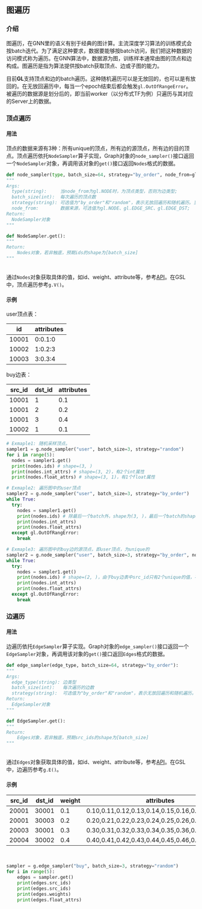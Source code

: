 ## 图遍历

<a name="pLeth"></a>
### 介绍
图遍历，在GNN里的语义有别于经典的图计算。主流深度学习算法的训练模式会按batch迭代。为了满足这种要求，数据要能够按batch访问，我们把这种数据的访问模式称为遍历。在GNN算法中，数据源为图，训练样本通常由图的顶点和边构成。图遍历是指为算法提供按batch获取顶点、边或子图的能力。

目前**GL**支持顶点和边的batch遍历。这种随机遍历可以是无放回的，也可以是有放回的。在无放回遍历中，每当一个epoch结束后都会触发`gl.OutOfRangeError`。被遍历的数据源是划分后的，即当前worker（以分布式TF为例）只遍历与其对应的Server上的数据。

<a name="Fj1gp"></a>
### 顶点遍历
<a name="HEDng"></a>
#### 用法
顶点的数据来源有3种：所有unique的顶点，所有边的源顶点，所有边的目的顶点。顶点遍历依托`NodeSampler`算子实现，Graph对象的`node_sampler()`接口返回一个`NodeSampler`对象，再调用该对象的`get()`接口返回`Nodes`格式的数据。

```python
def node_sampler(type, batch_size=64, strategy="by_order", node_from=gl.NODE):
"""
Args:
  type(string):     当node_from为gl.NODE时，为顶点类型，否则为边类型;
  batch_size(int):  每次遍历的顶点数
  strategy(string): 可选值为"by_order"和"random"，表示无放回遍历和随机遍历。当为"by_order"时，若触底后不足batch_size，则返回实际数量，若实际数量为0，则触发gl.OutOfRangeError
  node_from:        数据来源，可选值为gl.NODE、gl.EDGE_SRC、gl.EDGE_DST;
Return:
  NodeSampler对象
"""
```


```python
def NodeSampler.get():
"""
Return:
    Nodes对象，若非触底，预期ids的shape为[batch_size]
"""
```

<br />通过`Nodes`对象获取具体的值，如id、weight、attribute等，参考[API](graph_query.md)。在GSL中，顶点遍历参考`g.V()`。<br />

<a name="aNB50"></a>
#### 示例

user顶点表：<br />

| id | attributes |
| --- | --- |
| 10001 | 0:0.1:0 |
| 10002 | 1:0.2:3 |
| 10003 | 3:0.3:4 |


buy边表：<br />

| src_id | dst_id  | attributes |
| --- | --- | --- |
| 10001 | 1 | 0.1 |
| 10001 | 2 | 0.2 |
| 10001 | 3 | 0.4 |
| 10002 | 1 | 0.1 |


```python
# Exmaple1: 随机采样顶点。
sampler1 = g.node_sampler("user", batch_size=3, strategy="random")
for i in range(5):
  nodes = sampler1.get()
  print(nodes.ids) # shape=(3, )
  print(nodes.int_attrs) # shape=(3, 2)，有2个int属性
  print(nodes.float_attrs) # shape=(3, 1)，有1个float属性

# Exmaple2: 遍历图中的user顶点
sampler2 = g.node_sampler("user", batch_size=3, strategy="by_order")
while True:
  try:
    nodes = sampler1.get()
    print(nodes.ids) # 除最后一个batch外，shape为(3, )，最后一个batch的shape为剩余的id数
    print(nodes.int_attrs)
    print(nodes.float_attrs)
  except gl.OutOfRangError:
    break

# Exmaple3: 遍历图中的buy边的源顶点，即user顶点，为unique的
sampler2 = g.node_sampler("user", batch_size=3, strategy="by_order", node_from=gl.EDGE_SRC)
while True:
  try:
    nodes = sampler1.get()
    print(nodes.ids) # shape=(2, )，由于buy边表中src_id只有2个unique的值，不满batch_size 3，因此这个循环只进行了一次
    print(nodes.int_attrs)
    print(nodes.float_attrs)
  except gl.OutOfRangError:
    break
```


<a name="8lRI5"></a>
### 边遍历
<a name="EWBuj"></a>
#### 用法
边遍历依托`EdgeSampler`算子实现。Graph对象的`edge_sampler()`接口返回一个`EdgeSampler`对象，再调用该对象的`get()`接口返回`Edges`格式的数据。

```python
def edge_sampler(edge_type, batch_size=64, strategy="by_order"):
"""
Args:
  edge_type(string): 边类型
  batch_size(int):   每次遍历的边数
  strategy(string):  可选值为"by_order"和"random"，表示无放回遍历和随机遍历。当为"by_order"时，若触底后不足batch_size，则返回实际数量，若实际数量为0，则触发gl.OutOfRangeError
Return:
  EdgeSampler对象
"""
```

```python
def EdgeSampler.get():
"""
Return:
    Edges对象，若非触底，预期src_ids的shape为[batch_size]
"""
```

<br />通过`Edges`对象获取具体的值，如id、weight、attribute等，参考[API](graph_query.md#FPU74)。在GSL中，边遍历参考`g.E()`。<br />

<a name="RVPmZ"></a>
#### 示例<br />

| src_id | dst_id | weight | attributes |
| --- | --- | --- | --- |
| 20001 | 30001 | 0.1 | 0.10,0.11,0.12,0.13,0.14,0.15,0.16,0.17,0.18,0.19 |
| 20001 | 30003 | 0.2 | 0.20,0.21,0.22,0.23,0.24,0.25,0.26,0.27,0.28,0.29 |
| 20003 | 30001 | 0.3 | 0.30,0.31,0.32,0.33,0.34,0.35,0.36,0.37,0.38,0.39 |
| 20004 | 30002 | 0.4 | 0.40,0.41,0.42,0.43,0.44,0.45,0.46,0.47,0.48,0.49 |

<br />

```python
sampler = g.edge_sampler("buy", batch_size=3, strategy="random")
for i in range(5):
    edges = sampler.get()
    print(edges.src_ids)
    print(edges.src_ids)
    print(edges.weights)
    print(edges.float_attrs)
```

<br />

